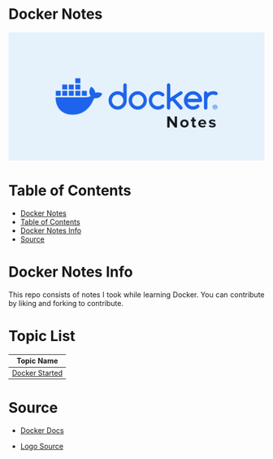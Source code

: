 # Docker Notes
![Docker Notes Image](img/docker-notes-img.png)

# Table of Contents
- [Docker Notes](#docker-notes)
- [Table of Contents](#table-of-contents)
- [Docker Notes Info](#docker-notes-info)
- [Source](#source)

# Docker Notes Info
<p align="justify">This repo consists of notes I took while learning Docker. You can contribute by liking and forking to contribute. </p>

# Topic List
Topic Name |
| ----|
| [Docker Started ](https://github.com/MelihKrts/Docker_Notes/Docker_Started)

# Source
- [Docker Docs](https://docs.docker.com/get-started/)

- [Logo Source](https://www.docker.com/company/newsroom/media-resources/)
